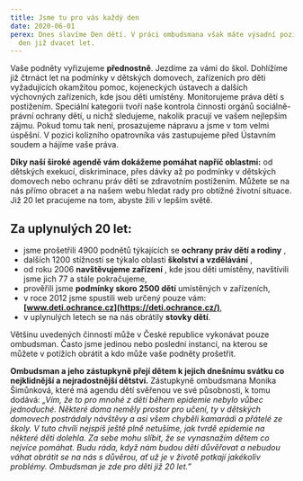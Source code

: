 ```yaml
---
title: Jsme tu pro vás každý den
date: 2020-06-01
perex: Dnes slavíme Den dětí. V práci ombudsmana však máte výsadní pozici každý
  den již dvacet let.
---
```

Vaše podněty vyřizujeme **přednostně**. Jezdíme za vámi do škol. Dohlížíme již čtrnáct let na podmínky v dětských domovech, zařízeních pro děti vyžadujících okamžitou pomoc, kojeneckých ústavech a dalších výchovných zařízeních, kde jsou děti umístěny. Monitorujeme práva dětí s postižením. Speciální kategorii tvoří naše kontrola činnosti orgánů sociálně-právní ochrany dětí, u nichž sledujeme, nakolik pracují ve vašem nejlepším zájmu. Pokud tomu tak není, prosazujeme nápravu a jsme v tom velmi úspěšní. V pozici kolizního opatrovníka vás zastupujeme před Ústavním soudem a hájíme vaše práva.

**Díky naší široké agendě vám dokážeme pomáhat napříč oblastmi:** od dětských exekucí, diskriminace, přes dávky až po podmínky v dětských domovech nebo ochranu práv dětí se zdravotním postižením. Můžete se na nás přímo obracet a na našem webu hledat rady pro obtížné životní situace. Již 20 let pracujeme na tom, abyste žili v lepším světě.

## Za uplynulých 20 let:

* jsme prošetřili 4900 podnětů týkajících se **ochrany práv dětí a rodiny** ,
* dalších 1200 stížností se týkalo oblasti **školství a vzdělávání** ,
* od roku 2006 **navštěvujeme zařízení** , kde jsou děti umístěny, navštívili jsme jich 77 a stále pokračujeme,
* prověřili jsme **podmínky skoro 2500 dětí** umístěných v zařízeních,
* v roce 2012 jsme spustili web určený pouze vám: **[www.deti.ochrance.cz](https://deti.ochrance.cz/)**,
* v uplynulých letech se na nás obrátily **stovky dětí**.

Většinu uvedených činností může v České republice vykonávat pouze ombudsman. Často jsme jedinou nebo poslední instancí, na kterou se můžete v potížích obrátit a kdo může vaše podněty prošetřit.

**Ombudsman a jeho zástupkyně přejí dětem k jejich dnešnímu svátku co nejklidnější a nejradostnější dětství.** Zástupkyně ombudsmana Monika Šimůnková, které má agendu dětí svěřenou ve své působnosti, k tomu dodává: *„Vím, že to pro mnohé z dětí během epidemie nebylo vůbec jednoduché. Některé doma neměly prostor pro učení, ty v dětských domovech postrádaly návštěvy a asi všem chyběli kamarádi a přátelé ze školy. V tuto chvíli nejspíš ještě plně netušíme, jak tvrdě epidemie na některé děti dolehla. Za sebe mohu slíbit, že se vynasnažím dětem co nejvíce pomáhat. Budu ráda, když nám budou děti důvěřovat a nebudou váhat obrátit se na nás s důvěrou, ať už je v životě potkají jakékoliv problémy. Ombudsman je zde pro děti již 20 let.”*